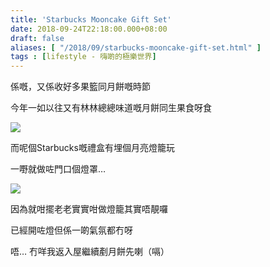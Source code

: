 ```yaml
---
title: 'Starbucks Mooncake Gift Set'
date: 2018-09-24T22:18:00.000+08:00
draft: false
aliases: [ "/2018/09/starbucks-mooncake-gift-set.html" ]
tags : [lifestyle - 嗨啲的極樂世界]
---
```


係嘅，又係收好多果籃同月餅嘅時節

今年一如以往又有林林總總味道嘅月餅同生果食呀食

![](/images/starbucksmoon.jpg)

而呢個Starbucks嘅禮盒有埋個月亮燈籠玩

一嘢就做咗門口個燈罩…

![](/images/starbucksmoon1.jpg)

因為就咁擺老老實實咁做燈籠其實唔靚囉

已經開咗燈但係一啲氣氛都冇呀

  

  

唔… 冇咩我返入屋繼續剷月餅先喇（嗝）